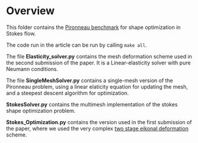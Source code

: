 # Overview

This folder contains the [Pironneau benchmark](https://doi.org/10.1017/S0022112074002023) for shape optimization in Stokes flow.

The code run in the article can be run by calling `make all`.

The file **Elasticity_solver.py** contains the mesh deformation scheme used in the second submission of the paper. It is a Linear-elasticity solver with pure
Neumann conditions.

The file **SingleMeshSolver.py** contains a single-mesh version of the Pironneau problem, using a linear elaticity equation for updating the mesh, and a steepest descent algorithm for optimization.

**StokesSolver.py** contains the multimesh implementation of the stokes
shape optimization problem.

**Stokes_Optimization.py** contains the version used in the first submission of
the paper, where we used the very complex [two stage eikonal deformation](https://arxiv.org/abs/1411.7663) scheme.